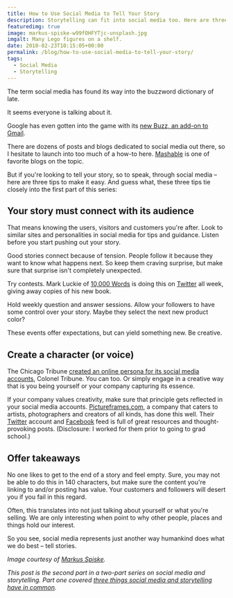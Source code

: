 ```yaml
---
title: How to Use Social Media to Tell Your Story
description: Storytelling can fit into social media too. Here are three tips.
featuredimg: true
image: markus-spiske-w99fOHFYTjc-unsplash.jpg
imgalt: Many Lego figures on a shelf.
date: 2010-02-23T10:15:05+00:00
permalink: /blog/how-to-use-social-media-to-tell-your-story/
tags:
  - Social Media
  - Storytelling
---
```


The term social media has found its way into the buzzword dictionary of late.

It seems everyone is talking about it.

Google has even gotten into the game with its [new Buzz, an add-on to Gmail](http://techcrunch.com/2010/02/09/if-google-wave-is-the-future-google-buzz-is-the-present/).

There are dozens of posts and blogs dedicated to social media out there, so I hesitate to launch into too much of a how-to here. [Mashable](http://www.mashable.com) is one of favorite blogs on the topic.

But if you're looking to tell your story, so to speak, through social media – here are three tips to make it easy. And guess what, these three tips tie closely into the first part of this series:

## Your story must connect with its audience

That means knowing the users, visitors and customers you're after. Look to similar sites and personalities in social media for tips and guidance. Listen before you start pushing out your story.

Good stories connect because of tension. People follow it because they want to know what happens next. So keep them craving surprise, but make sure that surprise isn't completely unexpected.

Try contests. Mark Luckie of [10,000 Words](http://www.10000words.net/) is doing this on [Twitter](http://twitter.com/10000words) all week, giving away copies of his new book.

Hold weekly question and answer sessions. Allow your followers to have some control over your story. Maybe they select the next new product color?

These events offer expectations, but can yield something new. Be creative.

## Create a character (or voice)

The Chicago Tribune [created an online persona for its social media accounts](http://www.huffingtonpost.com/todd-andrlik/chicago-tribunes-social-m_b_118504.html), Colonel Tribune. You can too. Or simply engage in a creative way that is you being yourself or your company capturing its essence.

If your company values creativity, make sure that principle gets reflected in your social media accounts. [Pictureframes.com](http://www.pictureframes.com/), a company that caters to artists, photographers and creators of all kinds, has done this well. Their [Twitter](http://twitter.com/pictureframes) account and [Facebook](http://www.facebook.com/pictureframes) feed is full of great resources and thought-provoking posts. (Disclosure: I worked for them prior to going to grad school.)

## Offer takeaways

No one likes to get to the end of a story and feel empty. Sure, you may not be able to do this in 140 characters, but make sure the content you're linking to and/or posting has value. Your customers and followers will desert you if you fail in this regard.

Often, this translates into not just talking about yourself or what you're selling. We are only interesting when point to why other people, places and things hold our interest.

So you see, social media represents just another way humankind does what we do best – tell stories.

_Image courtesy of [Markus Spiske](https://unsplash.com/photos/w99fOHFYTjc)._

_This post is the second part in a two-part series on social media and storytelling. Part one covered_ [_three things social media and storytelling have in common_](http://davidakennedy.com/2010/02/23/how-to-use-social-media-to-tell-your-story/)_._
